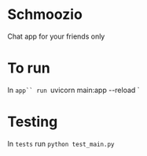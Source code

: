 # Schmoozio
Chat app for your friends only

# To run

In `app`` run `uvicorn main:app --reload  `
# Testing

In `tests` run `python test_main.py`